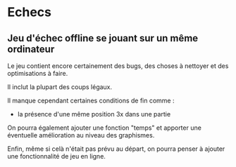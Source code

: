 # Echecs
## Jeu d'échec offline se jouant sur un même ordinateur

Le jeu contient encore certainement des bugs, des choses à nettoyer et des optimisations à faire.

Il inclut la plupart des coups légaux.

Il manque cependant certaines conditions de fin comme :
* la présence d'une même position 3x dans une partie

On pourra également ajouter une fonction "temps" et apporter une éventuelle amélioration au niveau des graphismes.

Enfin, même si celà n'était pas prévu au départ, on pourra penser à ajouter une fonctionnalité de jeu en ligne.

